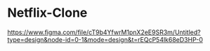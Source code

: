 # Netflix-Clone
https://www.figma.com/file/cT9b4YfwrM1pnX2eE9SR3m/Untitled?type=design&node-id=0-1&mode=design&t=rEQcP54lk68eD3HP-0

